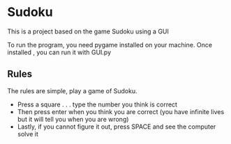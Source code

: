 # Sudoku
This is a project based on the game Sudoku using a GUI

To run the program, you need pygame installed on your machine.
Once installed , you can run it with GUI.py

## Rules
The rules are simple, play a game of Sudoku.
  - Press a square . . . type the number you think is correct
  - Then press enter when you think you are correct (you have infinite lives but it will tell you when you are wrong)
  - Lastly, if you cannot figure it out, press SPACE and see the computer solve it
  


